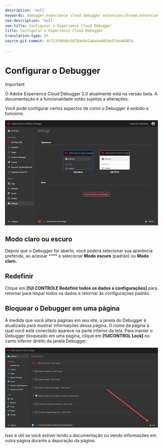 ```yaml
---
description: 'null'
keywords: debugger;experience cloud debugger extension;chrome;extension;configure
seo-description: 'null'
seo-title: Configurar o Experience Cloud Debugger
title: Configurar o Experience Cloud Debugger
translation-type: ht
source-git-commit: dc723f0848c56794e9a1a6eda405de2f4ea6b8fa

---
```



# Configurar o Debugger

> [!IMPORTANT]
>
> O Adobe Experience Cloud Debugger 2.0 atualmente está na versão beta. A documentação e a funcionalidade estão sujeitas a alterações.

Você pode configurar certos aspectos de como o Debugger é exibido e funciona.

![](assets/settings.jpg)

## Modo claro ou escuro

Depois que o Debugger for aberto, você poderá selecionar sua aparência preferida, ao acessar **** e selecionar **Modo escuro** (padrão) ou **Modo claro.**

## Redefinir

Clique em **[!UI CONTROLE Redefinir todos os dados e configurações]** para retornar para limpar todos os dados e retornar às configurações padrão.

## Bloquear o Debugger em uma página

À medida que você altera páginas em seu site, a janela do Debugger é atualizada para mostrar informações dessa página. O nome da página à qual você está conectado aparece na parte inferior da tela. Para manter o Debugger bloqueado em uma página, clique em **[!UICONTROL Lock]** no canto inferior direito da janela Debugger.

![](assets/lock.jpg)

Isso é útil se você estiver lendo a documentação ou vendo informações em outra página durante a depuração da página.